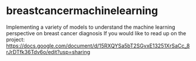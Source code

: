 # breastcancermachinelearning
Implementing a variety of models to understand the machine learning perspective on breast cancer diagnosis
If you would like to read up on the project: https://docs.google.com/document/d/15RXQYSa5bT2SGvxE13251XrSaCc_8rJrDTfk36Tdv6o/edit?usp=sharing
